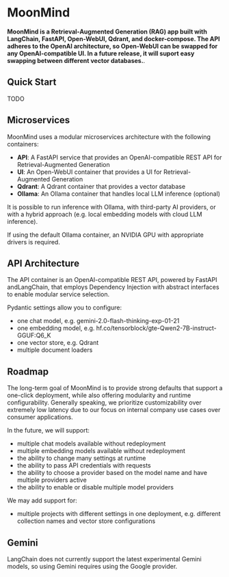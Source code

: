 # MoonMind

**MoonMind is a Retrieval-Augmented Generation (RAG) app built with LangChain, FastAPI, Open-WebUI, Qdrant, and docker-compose. The API adheres to the OpenAI architecture, so Open-WebUI can be swapped for any OpenAI-compatible UI. In a future release, it will suport easy swapping between different vector databases.**.

## Quick Start

TODO

## Microservices

MoonMind uses a modular microservices architecture with the following containers:

- **API**: A FastAPI service that provides an OpenAI-compatible REST API for Retrieval-Augmented Generation
- **UI**: An Open-WebUI container that provides a UI for Retrieval-Augmented Generation
- **Qdrant**: A Qdrant container that provides a vector database
- **Ollama**: An Ollama container that handles local LLM inference (optional)

It is possible to run inference with Ollama, with third-party AI providers, or with a hybrid approach (e.g. local embedding models with cloud LLM inference).

If using the default Ollama container, an NVIDIA GPU with appropriate drivers is required.

## API Architecture

The API container is an OpenAI-compatible REST API, powered by FastAPI andLangChain, that employs Dependency Injection with abstract interfaces to enable modular service selection.

Pydantic settings allow you to configure:
- one chat model, e.g. gemini-2.0-flash-thinking-exp-01-21
- one embedding model, e.g. hf.co/tensorblock/gte-Qwen2-7B-instruct-GGUF:Q6_K
- one vector store, e.g. Qdrant
- multiple document loaders

## Roadmap

The long-term goal of MoonMind is to provide strong defaults that support a one-click deployment, while also offering modularity and runtime configurability. Generally speaking, we prioritize customizability over extremely low latency due to our focus on internal company use cases over consumer applications.

In the future, we will support:
- multiple chat models available without redeployment
- multiple embedding models available without redeployment
- the ability to change many settings at runtime
- the ability to pass API credentials with requests
- the ability to choose a provider based on the model name and have multiple providers active
- the ability to enable or disable multiple model providers

We may add support for:
- multiple projects with different settings in one deployment, e.g. different collection names and vector store configurations

## Gemini

LangChain does not currently support the latest experimental Gemini models, so using Gemini requires using the Google provider.
